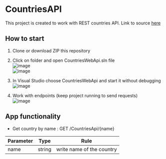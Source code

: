 # CountriesAPI
This project is created to work with REST countries API. Link to source [here](https://restcountries.com)

## How to start<br>
1. Clone or download ZIP this repository<br>
2. Click on folder and open CountriesWebApi.sln file<br>
  ![image](https://user-images.githubusercontent.com/108615436/205511389-53129d8f-17cd-4e33-ada3-77501b72ae7a.png)<br>
  ![image](https://user-images.githubusercontent.com/108615436/205511249-52c986c7-4551-4f6a-85a1-94e4a450c8ba.png)<br>

3. In Visual Studio choose CountriesWebApi and start it without debugging<br>
  ![image](https://user-images.githubusercontent.com/108615436/205511307-df15d4bf-ed74-428b-a5b5-e7811c742cc3.png)

4. Work with endpoints (keep project running to send requests) <br>
  ![image](https://user-images.githubusercontent.com/108615436/205511362-d5c0e70f-63b7-4be3-8886-237e440575cc.png)

## App functionality<br>

* Get country by name : GET /CountriesApi/{name}<br>
 
 | Parameter      | Type          | Rule                               |
 | -------------  | ------------- | -----------------------------------|
 | name             | string        | write name of the country                    |
 

